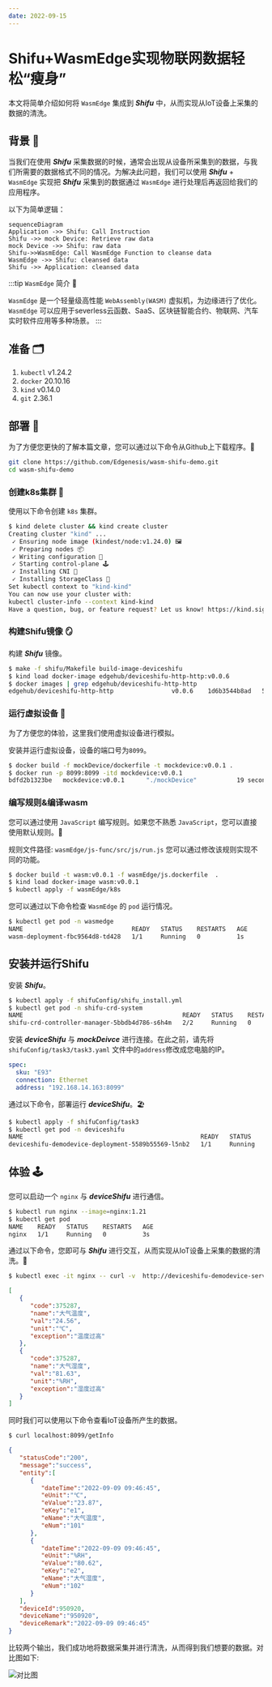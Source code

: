 ```yaml
---
date: 2022-09-15
---
```


# Shifu+WasmEdge实现物联网数据轻松“瘦身”

本文将简单介绍如何将 `WasmEdge` 集成到 ***Shifu*** 中，从而实现从IoT设备上采集的数据的清洗。

## 背景 🌇

当我们在使用 ***Shifu*** 采集数据的时候，通常会出现从设备所采集到的数据，与我们所需要的数据格式不同的情况。为解决此问题，我们可以使用 ***Shifu*** + `WasmEdge` 实现把 ***Shifu*** 采集到的数据通过 `WasmEdge` 进行处理后再返回给我们的应用程序。

以下为简单逻辑：

```mermaid
sequenceDiagram
Application ->> Shifu: Call Instruction
Shifu ->> mock Device: Retrieve raw data
mock Device ->> Shifu: raw data
Shifu->>WasmEdge: Call WasmEdge Function to cleanse data
WasmEdge ->> Shifu: cleansed data
Shifu ->> Application: cleansed data
```

:::tip `WasmEdge` 简介 🏬

`WasmEdge` 是一个轻量级高性能 `WebAssembly(WASM)` 虚拟机，为边缘进行了优化。`WasmEdge` 可以应用于severless云函数、SaaS、区块链智能合约、物联网、汽车实时软件应用等多种场景。
:::

## 准备 🗂

1. `kubectl` v1.24.2
2. `docker` 20.10.16
3. `kind` v0.14.0
4. `git` 2.36.1

## 部署 🔨

为了方便您更快的了解本篇文章，您可以通过以下命令从Github上下载程序。🚀

```bash 
git clone https://github.com/Edgenesis/wasm-shifu-demo.git
cd wasm-shifu-demo
```

### 创建k8s集群 🐝

使用以下命令创建 `k8s` 集群。

```bash
$ kind delete cluster && kind create cluster
Creating cluster "kind" ...
 ✓ Ensuring node image (kindest/node:v1.24.0) 🖼
 ✓ Preparing nodes 📦  
 ✓ Writing configuration 📜 
 ✓ Starting control-plane 🕹️ 
 ✓ Installing CNI 🔌 
 ✓ Installing StorageClass 💾 
Set kubectl context to "kind-kind"
You can now use your cluster with:
kubectl cluster-info --context kind-kind
Have a question, bug, or feature request? Let us know! https://kind.sigs.k8s.io/#community 🙂
```

### 构建Shifu镜像  🪞

构建 ***Shifu*** 镜像。

```bash
$ make -f shifu/Makefile build-image-deviceshifu
$ kind load docker-image edgehub/deviceshifu-http-http:v0.0.6
$ docker images | grep edgehub/deviceshifu-http-http 
edgehub/deviceshifu-http-http                v0.0.6    1d6b3544b8ad   54 minutes ago   36.1MB
```

### 运行虚拟设备 🔌

为了方便您的体验，这里我们使用虚拟设备进行模拟。 

安装并运行虚拟设备，设备的端口号为`8099`。

```bash
$ docker build -f mockDevice/dockerfile -t mockdevice:v0.0.1 .
$ docker run -p 8099:8099 -itd mockdevice:v0.0.1 
bdfd2b1323be   mockdevice:v0.0.1      "./mockDevice"           19 seconds ago      Up 18 seconds      0.0.0.0:8099->8099/tcp      admiring_feistel
```

### 编写规则&编译wasm

您可以通过使用 `JavaScript` 编写规则。如果您不熟悉 `JavaScript`，您可以直接使用默认规则。🥮  

规则文件路径: `wasmEdge/js-func/src/js/run.js` 您可以通过修改该规则实现不同的功能。

```bash
$ docker build -t wasm:v0.0.1 -f wasmEdge/js.dockerfile  .
$ kind load docker-image wasm:v0.0.1
$ kubectl apply -f wasmEdge/k8s
```

您可以通过以下命令检查 `WasmEdge` 的 `pod` 运行情况。

```bash
$ kubectl get pod -n wasmedge
NAME                              READY   STATUS    RESTARTS   AGE
wasm-deployment-fbc9564d8-td428   1/1     Running   0          1s
```

## 安装并运行Shifu

安装 ***Shifu***。

```bash
$ kubectl apply -f shifuConfig/shifu_install.yml
$ kubectl get pod -n shifu-crd-system
NAME                                            READY   STATUS    RESTARTS   AGE
shifu-crd-controller-manager-5bbdb4d786-s6h4m   2/2     Running   0          1s
```

安装 ***deviceShifu*** 与 ***mockDeivce*** 进行连接。在此之前，请先将`shifuConfig/task3/task3.yaml` 文件中的`address`修改成您电脑的IP。

```yaml
spec:
  sku: "E93"
  connection: Ethernet
  address: "192.168.14.163:8099"
```

通过以下命令，部署运行 ***deviceShifu***。🏖

```bash
$ kubectl apply -f shifuConfig/task3
$ kubectl get pod -n deviceshifu
NAME                                                 READY   STATUS    RESTARTS   AGE
deviceshifu-demodevice-deployment-5589b55569-l5nb2   1/1     Running   0          4s
```

## 体验 🕹

您可以启动一个 `nginx` 与 ***deviceShifu*** 进行通信。

```bash
$ kubectl run nginx --image=nginx:1.21
$ kubectl get pod 
NAME    READY   STATUS    RESTARTS   AGE
nginx   1/1     Running   0          3s
```

通过以下命令，您即可与 ***Shifu*** 进行交互，从而实现从IoT设备上采集的数据的清洗。🛁

```bash
$ kubectl exec -it nginx -- curl -v  http://deviceshifu-demodevice-service.deviceshifu.svc.cluster.local/get_info;echo
```

```json
[
   {
      "code":375287,
      "name":"大气温度",
      "val":"24.56",
      "unit":"℃",
      "exception":"温度过高"
   },
   {
      "code":375287,
      "name":"大气湿度",
      "val":"81.63",
      "unit":"%RH",
      "exception":"湿度过高"
   }
]
```

同时我们可以使用以下命令查看IoT设备所产生的数据。

```bash
$ curl localhost:8099/getInfo
```

```json
{
   "statusCode":"200",
   "message":"success",
   "entity":[
      {
         "dateTime":"2022-09-09 09:46:45",
         "eUnit":"℃",
         "eValue":"23.87",
         "eKey":"e1",
         "eName":"大气温度",
         "eNum":"101"
      },
      {
         "dateTime":"2022-09-09 09:46:45",
         "eUnit":"%RH",
         "eValue":"80.62",
         "eKey":"e2",
         "eName":"大气湿度",
         "eNum":"102"
      }
   ],
   "deviceId":950920,
   "deviceName":"950920",
   "deviceRemark":"2022-09-09 09:46:45"
}
```

比较两个输出，我们成功地将数据采集并进行清洗，从而得到我们想要的数据。对比图如下:

![对比图](/blog-220915/data-zh.png)
